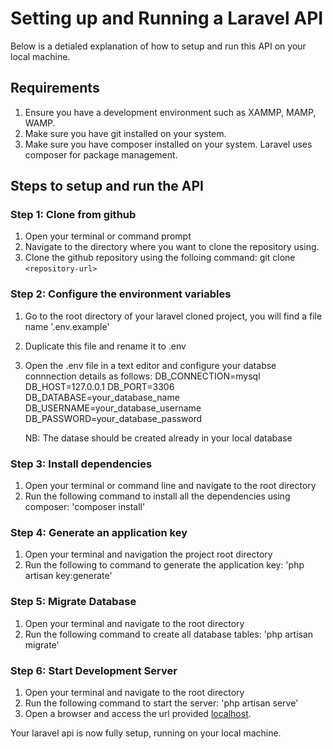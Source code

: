 # Setting up and Running a Laravel API

Below is a detialed explanation of how to setup and run this API on your local machine.

## Requirements

1. Ensure you have a development environment such as XAMMP, MAMP, WAMP.
2. Make sure you have git installed on your system.
3. Make sure you have composer installed on your system. Laravel uses composer for package management.

## Steps to setup and run the API

### Step 1: Clone from github

1. Open your terminal or command prompt
2. Navigate to the directory where you want to clone the repository using.
3. Clone the github repository using the folloing command: git clone `<repository-url>`

### Step 2: Configure the environment variables

1. Go to the root directory of your laravel cloned project, you will find a file name '.env.example'
2. Duplicate this file and rename it to .env
3. Open the .env file in a text editor and configure your databse connnection details as follows:
    DB_CONNECTION=mysql
    DB_HOST=127.0.0.1
    DB_PORT=3306
    DB_DATABASE=your_database_name
    DB_USERNAME=your_database_username
    DB_PASSWORD=your_database_password

    NB: The datase should be created already in your local database

### Step 3: Install dependencies

1. Open your terminal or command line and navigate to the root directory
2. Run the following command to install all the dependencies using composer:  'composer install'

### Step 4: Generate an application key

1. Open your terminal and navigation the project root directory
2. Run the following to command to generate the application key: 'php artisan key:generate'

### Step 5: Migrate Database

1. Open your terminal and navigate to the root directory
2. Run the following command to create all database tables: 'php artisan migrate'

### Step 6: Start Development Server

1. Open your terminal and navigate to the root directory
2. Run the following command to start the server: 'php artisan serve'
3. Open a browser and access the url provided [localhost](http://127.0.0.1:8000/api).

Your laravel api is now fully setup, running on your local machine.

